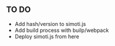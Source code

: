 ## TO DO

- Add hash/version to simoti.js
- Add build process with builp/webpack
- Deploy simoti.js from here